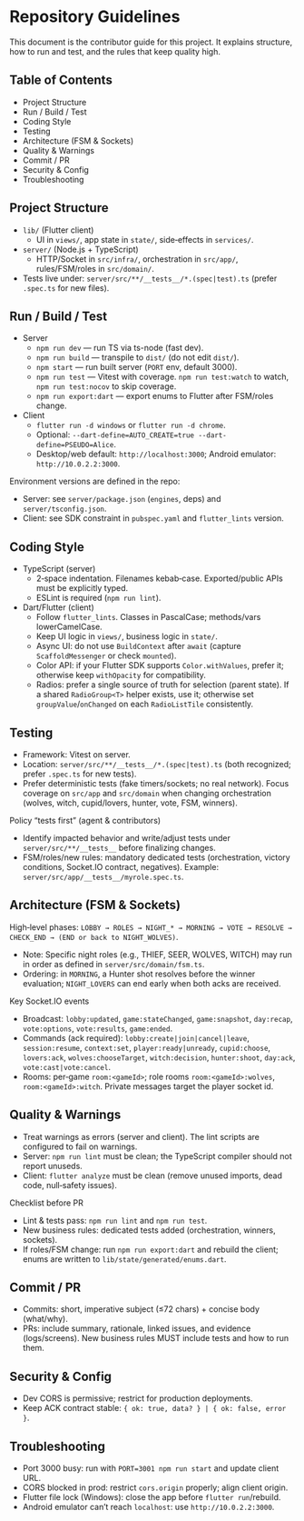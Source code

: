 # Repository Guidelines

This document is the contributor guide for this project. It explains structure, how to run and test, and the rules that keep quality high.

## Table of Contents
- Project Structure
- Run / Build / Test
- Coding Style
- Testing
- Architecture (FSM & Sockets)
- Quality & Warnings
- Commit / PR
- Security & Config
- Troubleshooting

## Project Structure
- `lib/` (Flutter client)
  - UI in `views/`, app state in `state/`, side‑effects in `services/`.
- `server/` (Node.js + TypeScript)
  - HTTP/Socket in `src/infra/`, orchestration in `src/app/`, rules/FSM/roles in `src/domain/`.
- Tests live under: `server/src/**/__tests__/*.(spec|test).ts` (prefer `.spec.ts` for new files).

## Run / Build / Test
- Server
  - `npm run dev` — run TS via ts-node (fast dev).
  - `npm run build` — transpile to `dist/` (do not edit `dist/`).
  - `npm start` — run built server (`PORT` env, default 3000).
  - `npm run test` — Vitest with coverage. `npm run test:watch` to watch, `npm run test:nocov` to skip coverage.
  - `npm run export:dart` — export enums to Flutter after FSM/roles change.
- Client
  - `flutter run -d windows` or `flutter run -d chrome`.
  - Optional: `--dart-define=AUTO_CREATE=true --dart-define=PSEUDO=Alice`.
  - Desktop/web default: `http://localhost:3000`; Android emulator: `http://10.0.2.2:3000`.

Environment versions are defined in the repo:
- Server: see `server/package.json` (`engines`, deps) and `server/tsconfig.json`.
- Client: see SDK constraint in `pubspec.yaml` and `flutter_lints` version.

## Coding Style
- TypeScript (server)
  - 2‑space indentation. Filenames kebab‑case. Exported/public APIs must be explicitly typed.
  - ESLint is required (`npm run lint`).
- Dart/Flutter (client)
  - Follow `flutter_lints`. Classes in PascalCase; methods/vars lowerCamelCase.
  - Keep UI logic in `views/`, business logic in `state/`.
  - Async UI: do not use `BuildContext` after `await` (capture `ScaffoldMessenger` or check `mounted`).
  - Color API: if your Flutter SDK supports `Color.withValues`, prefer it; otherwise keep `withOpacity` for compatibility.
  - Radios: prefer a single source of truth for selection (parent state). If a shared `RadioGroup<T>` helper exists, use it; otherwise set `groupValue`/`onChanged` on each `RadioListTile` consistently.

## Testing
- Framework: Vitest on server.
- Location: `server/src/**/__tests__/*.(spec|test).ts` (both recognized; prefer `.spec.ts` for new tests).
- Prefer deterministic tests (fake timers/sockets; no real network). Focus coverage on `src/app` and `src/domain` when changing orchestration (wolves, witch, cupid/lovers, hunter, vote, FSM, winners).

Policy “tests first” (agent & contributors)
- Identify impacted behavior and write/adjust tests under `server/src/**/__tests__` before finalizing changes.
- FSM/roles/new rules: mandatory dedicated tests (orchestration, victory conditions, Socket.IO contract, negatives). Example: `server/src/app/__tests__/myrole.spec.ts`.

## Architecture (FSM & Sockets)
High‑level phases: `LOBBY → ROLES → NIGHT_* → MORNING → VOTE → RESOLVE → CHECK_END → (END or back to NIGHT_WOLVES)`.
- Note: Specific night roles (e.g., THIEF, SEER, WOLVES, WITCH) may run in order as defined in `server/src/domain/fsm.ts`.
- Ordering: in `MORNING`, a Hunter shot resolves before the winner evaluation; `NIGHT_LOVERS` can end early when both acks are received.

Key Socket.IO events
- Broadcast: `lobby:updated`, `game:stateChanged`, `game:snapshot`, `day:recap`, `vote:options`, `vote:results`, `game:ended`.
- Commands (ack required): `lobby:create|join|cancel|leave`, `session:resume`, `context:set`, `player:ready|unready`, `cupid:choose`, `lovers:ack`, `wolves:chooseTarget`, `witch:decision`, `hunter:shoot`, `day:ack`, `vote:cast|vote:cancel`.
- Rooms: per‑game `room:<gameId>`; role rooms `room:<gameId>:wolves`, `room:<gameId>:witch`. Private messages target the player socket id.

## Quality & Warnings
- Treat warnings as errors (server and client). The lint scripts are configured to fail on warnings.
- Server: `npm run lint` must be clean; the TypeScript compiler should not report unuseds.
- Client: `flutter analyze` must be clean (remove unused imports, dead code, null‑safety issues).

Checklist before PR
- Lint & tests pass: `npm run lint` and `npm run test`.
- New business rules: dedicated tests added (orchestration, winners, sockets).
- If roles/FSM change: run `npm run export:dart` and rebuild the client; enums are written to `lib/state/generated/enums.dart`.

## Commit / PR
- Commits: short, imperative subject (≤72 chars) + concise body (what/why).
- PRs: include summary, rationale, linked issues, and evidence (logs/screens). New business rules MUST include tests and how to run them.

## Security & Config
- Dev CORS is permissive; restrict for production deployments.
- Keep ACK contract stable: `{ ok: true, data? } | { ok: false, error }`.

## Troubleshooting
- Port 3000 busy: run with `PORT=3001 npm run start` and update client URL.
- CORS blocked in prod: restrict `cors.origin` properly; align client origin.
- Flutter file lock (Windows): close the app before `flutter run`/rebuild.
- Android emulator can’t reach `localhost`: use `http://10.0.2.2:3000`.

